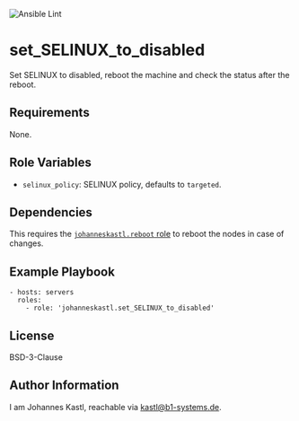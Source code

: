 ![Ansible Lint](https://github.com/johanneskastl/ansible-role-set_SELINUX_to_disabled/workflows/Ansible%20Lint/badge.svg)

set_SELINUX_to_disabled
=========

Set SELINUX to disabled, reboot the machine and check the status after the reboot.

Requirements
------------

None.

Role Variables
--------------

- `selinux_policy`: SELINUX policy, defaults to `targeted`.

Dependencies
------------

This requires the [`johanneskastl.reboot` role](https://github.com/johanneskastl/ansible-role-reboot) to reboot the nodes in case of changes.

Example Playbook
----------------

    - hosts: servers
      roles:
        - role: 'johanneskastl.set_SELINUX_to_disabled'

License
-------

BSD-3-Clause

Author Information
------------------

I am Johannes Kastl, reachable via kastl@b1-systems.de.
